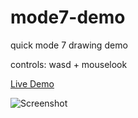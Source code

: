 # mode7-demo

quick mode 7 drawing demo

controls: wasd + mouselook

[Live Demo](https://dharrsnprojects.com/mode7demo)

![Screenshot](https://github.com/DylanHarrisonGithub/mode7-demo/blob/main/screenshot.png)